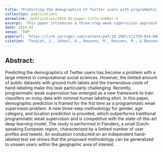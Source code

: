 ```yaml
---
title: "Predicting the demographics of Twitter users with programmatic weak supervision"
collection: publications
permalink: /publication/2024.02-paper-title-number-4
excerpt: 'This paper introduces a three-step weak supervision approach for predicting demographics of Twitter users.'
date: 2024-02
venue: 'TOP'
paperurl: 'https://link.springer.com/content/pdf/10.1007/s11750-024-00666-y.pdf'
citation: 'Tonglet, J., Jehoul, A., Reusens, M., Reusens, M., & Baesens, B. (2024). Predicting the demographics of Twitter users with programmatic weak supervision. Top, 1-37.'
---
```

Abstract:
--------
Predicting the demographics of Twitter users has become a problem with a large interest in computational social sciences. However, the limited amount of public datasets with ground truth labels and the tremendous costs of hand-labeling make this task particularly challenging. Recently, programmatic weak supervision has emerged as a new framework to train classifers on noisy data with minimal human labeling efort. In this paper, demographic prediction is framed for the frst time as a programmatic weak supervision problem. A new  three-step methodology for gender, age category, and location prediction is provided, which outperforms traditional programmatic weak supervision and is competitive with the state-of-the-art deep learning model. The study is performed in Flanders, a small Dutch-speaking European region, characterized by a limited number of user profles and tweets. An evaluation conducted on an independent hand-labeled test set shows that the proposed methodology can be generalized to unseen users within the geographic area of interest.
